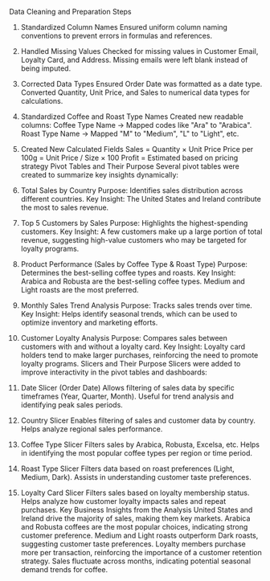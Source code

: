 Data Cleaning and Preparation Steps
1. Standardized Column Names
Ensured uniform column naming conventions to prevent errors in formulas and references.
2. Handled Missing Values
Checked for missing values in Customer Email, Loyalty Card, and Address.
Missing emails were left blank instead of being imputed.
3. Corrected Data Types
Ensured Order Date was formatted as a date type.
Converted Quantity, Unit Price, and Sales to numerical data types for calculations.
4. Standardized Coffee and Roast Type Names
Created new readable columns:
Coffee Type Name → Mapped codes like "Ara" to "Arabica".
Roast Type Name → Mapped "M" to "Medium", "L" to "Light", etc.
5. Created New Calculated Fields
Sales = Quantity × Unit Price
Price per 100g = Unit Price / Size × 100
Profit = Estimated based on pricing strategy
Pivot Tables and Their Purpose
Several pivot tables were created to summarize key insights dynamically:

1. Total Sales by Country
Purpose: Identifies sales distribution across different countries.
Key Insight: The United States and Ireland contribute the most to sales revenue.
2. Top 5 Customers by Sales
Purpose: Highlights the highest-spending customers.
Key Insight: A few customers make up a large portion of total revenue, suggesting high-value customers who may be targeted for loyalty programs.
3. Product Performance (Sales by Coffee Type & Roast Type)
Purpose: Determines the best-selling coffee types and roasts.
Key Insight:
Arabica and Robusta are the best-selling coffee types.
Medium and Light roasts are the most preferred.
4. Monthly Sales Trend Analysis
Purpose: Tracks sales trends over time.
Key Insight: Helps identify seasonal trends, which can be used to optimize inventory and marketing efforts.
5. Customer Loyalty Analysis
Purpose: Compares sales between customers with and without a loyalty card.
Key Insight: Loyalty card holders tend to make larger purchases, reinforcing the need to promote loyalty programs.
Slicers and Their Purpose
Slicers were added to improve interactivity in the pivot tables and dashboards:

1. Date Slicer (Order Date)
Allows filtering of sales data by specific timeframes (Year, Quarter, Month).
Useful for trend analysis and identifying peak sales periods.
2. Country Slicer
Enables filtering of sales and customer data by country.
Helps analyze regional sales performance.
3. Coffee Type Slicer
Filters sales by Arabica, Robusta, Excelsa, etc.
Helps in identifying the most popular coffee types per region or time period.
4. Roast Type Slicer
Filters data based on roast preferences (Light, Medium, Dark).
Assists in understanding customer taste preferences.
5. Loyalty Card Slicer
Filters sales based on loyalty membership status.
Helps analyze how customer loyalty impacts sales and repeat purchases.
Key Business Insights from the Analysis
United States and Ireland drive the majority of sales, making them key markets.
Arabica and Robusta coffees are the most popular choices, indicating strong customer preference.
Medium and Light roasts outperform Dark roasts, suggesting customer taste preferences.
Loyalty members purchase more per transaction, reinforcing the importance of a customer retention strategy.
Sales fluctuate across months, indicating potential seasonal demand trends for coffee.
